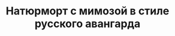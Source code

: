 ---
title: 'Натюрморт с мимозой в стиле русского авангарда'
titleEnglish: 'The still life with a mimosa flower'
# dateStart: 2020
dateEnd: 2018
images: ['натюрморт_с_мимозой_в_сттле_русского_авангарда.jpg']
extra: 'бумага, гуашь'
size: 'A3'
# size: '29.7 x 42 cm'
# display: false
# text: ''
---